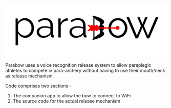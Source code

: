 ![parabow](https://github.com/jakebildy/parabow/blob/master/assets/parabow_logo.png?raw=true)

Parabow uses a voice recognition release system to allow paraplegic athletes to compete in para-archery without having to use their mouth/neck as release mechanism.

Code comprises two sections - 

1. The companion app to allow the bow to connect to WiFi
2. The source code for the actual release mechanism
